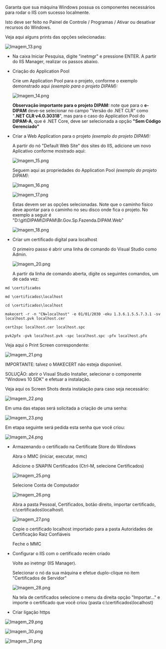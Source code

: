Garanta que sua máquina Windows possua os componentes necessários para rodar o IIS com sucesso localmente.

Isto deve ser feito no Painel de Controle / Programas / Ativar ou desativar recursos do Windows.

Veja aqui alguns prints das opções selecionadas:

![Imagem_13.png](/.attachments/Imagem_13-129e2c1c-7b65-4cc4-a087-eac2ff979ec4.png)

- Na caixa Iniciar Pesquisa, digite "inetmgr" e pressione ENTER. A partir do IIS Manager, realizar os passos abaixo.

 

- Criação do Application Pool

  Crie um Application Pool para o projeto, conforme o exemplo demonstrado aqui _(exemplo para o projeto DIPAM):_

  ![Imagem_14.png](/.attachments/Imagem_14-c708a736-bdc1-437c-bce3-6787fcb86e79.png)


  **Observação importante para o projeto DIPAM:** note que para o **e-DIPAM** deve-se selecionar no campo "Versão do .NET CLR" como "**.NET CLR v4.0.30318**", mas para o caso do Application Pool do **DIPAM-A**, que é .NET Core, deve ser selecionada a opção **"Sem Código Gerenciado"**

- Criar a Web Application para o projeto _(exemplo do projeto DIPAM):_
 
  A partir do nó "Default Web Site" dos sites do IIS, adicione um novo Aplicativo conforme mostrado aqui:

  ![Imagem_15.png](/.attachments/Imagem_15-96697614-ace8-43d1-830f-43bb27368cd2.png)

  Seguem aqui as propriedades do Application Pool _(exemplo do projeto DIPAM)_:

   ![Imagem_16.png](/.attachments/Imagem_16-b2bfaae2-adc7-4592-8c46-d8bff677fe24.png)

  ![Imagem_17.png](/.attachments/Imagem_17-e6051eb6-32af-40ef-ab5e-43608e7c1770.png)

  Estas devem ser as opções selecionadas. Note que o caminho físico deve apontar para o caminho no seu disco onde fica o projeto. No exemplo a seguir é "D:\git\DIPAM\DIPAM\Br.Gov.Sp.Fazenda.DIPAM.Web" 

  ![Imagem_18.png](/.attachments/Imagem_18-62921c5a-72f9-4c6f-a2c0-51afcd073300.png)

- Criar um certificado digital para localhost

  O primeiro passo é abrir uma linha de comando do Visual Studio como Admin.

  ![Imagem_20.png](/.attachments/Imagem_20-1e1794d8-ed82-4642-b6f7-61a14fed7c60.png)

  A partir da linha de comando aberta, digite os seguintes comandos, um de cada vez:


```
md \certificados

md \certificados\localhost

cd \certificados\localhost

makecert -r -n "CN=localhost" -e 01/01/2030 -eku 1.3.6.1.5.5.7.3.1 -sv localhost.pvk localhost.cer

cert2spc localhost.cer localhost.spc

pvk2pfx -pvk localhost.pvk -spc localhost.spc -pfx localhost.pfx
```


  Veja aqui o Print Screen correspondente:

  ![Imagem_21.png](/.attachments/Imagem_21-464dccf7-afb7-47e4-bfc0-2e0570be3658.png)

  IMPORTANTE: talvez o MAKECERT não esteja disponível.

  SOLUÇÃO: abrir o Visual Studio Installer, selecionar o componente "Windows 10 SDK" e efetuar a instalação.

  Veja aqui os Screen Shots desta instalação para caso seja necessário:

![Imagem_22.png](/.attachments/Imagem_22-58450a10-2315-494e-be6c-c3b553b27aa5.png)

Em uma das etapas será solicitada a criação de uma senha:

![Imagem_23.png](/.attachments/Imagem_23-9fd284e9-c2b1-4788-8a1e-3245040bb258.png)

Em etapa seguinte será pedida esta senha que você criou:

![Imagem_24.png](/.attachments/Imagem_24-3e9aafec-e237-42f1-a3dd-b4e9ed037c9d.png)

- Armazenando o certificado na Certificate Store do Windows

  Abra o MMC (iniciar, executar, mmc)
  
  Adicione o SNAPIN Certificados (Ctrl-M, selecione Certificados)

  ![Imagem_25.png](/.attachments/Imagem_25-ac86505d-2b21-4cbe-8f99-e43468a6cc9a.png)

  Selecione Conta de Computador

  ![Imagem_26.png](/.attachments/Imagem_26-de8ac142-dbb5-4aaa-813c-ec525de37c2f.png)

  Abra a pasta Pessoal, Certificados, botão direito, importar certificado, c:\certificados\localhost\

  ![Imagem_27.png](/.attachments/Imagem_27-8d6320fc-a210-4dc3-9f07-e46ee8c9c605.png)

   Copie o certificado localhost importado para a pasta Autoridades de Certificação Raiz Confiáveis

  Feche o MMC


- Configurar o IIS com o certificado recém criado

  Volte ao inetmgr (IIS Manager).

  Selecionar o nó da sua máquina e efetue duplo-clique no item "Certificados de Servidor"

  ![Imagem_28.png](/.attachments/Imagem_28-36411ab8-9f61-4660-b207-a143e1fcd620.png)

  Na tela de certificados selecione o menu da direita opção "Importar..." e importe o certificado que você criou (pasta c:\certificados\localhost\)
 

- Criar ligação https

![Imagem_29.png](/.attachments/Imagem_29-595a3d51-a547-42c6-b5fe-1e3532c91185.png)

![Imagem_30.png](/.attachments/Imagem_30-19a2dbc3-dedf-4f84-be92-eaffa41a5086.png)

![Imagem_31.png](/.attachments/Imagem_31-62ca963c-ed9e-4327-9e7a-ddae62aaf78d.png)
